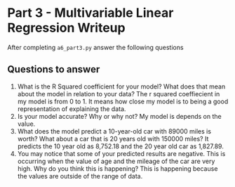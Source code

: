 # Part 3 - Multivariable Linear Regression Writeup

After completing `a6_part3.py` answer the following questions

## Questions to answer

1. What is the R Squared coefficient for your model? What does that mean about the model in relation to your data?
The r squared coeffiecient in my model is from 0 to 1. It means how close my model is to being a good representation of explaining the data.
2. Is your model accurate? Why or why not?
My model is depends on the value.
3. What does the model predict a 10-year-old car with 89000 miles is worth? What about a car that is 20 years old with 150000 miles?
It predicts the 10 year old as 8,752.18 and the 20 year old car as 1,827.89.
4. You may notice that some of your predicted results are negative. This is occurring when the value of age and the mileage of the car are very high. Why do you think this is happening?
This is happening because the values are outside of the range of data.